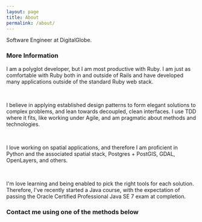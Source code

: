 ```yaml
---
layout: page
title: About
permalink: /about/
---
```


Software Engineer at DigitalGlobe.

### More Information

I am a polyglot developer, but I am most productive with Ruby. I am just as comfortable with Ruby both in and outside of Rails and have developed many applications outside of the standard Ruby web stack.

<br>

I believe in applying established design patterns to form elegant solutions to complex problems, and lean towards decoupled, clean interfaces. I use TDD where it fits, like working under Agile, and am pragmatic about methods and technologies.

<br>

I love working on spatial applications, and therefore I am proficient in Python and the associated spatial stack, Postgres + PostGIS, GDAL, OpenLayers, and others.

<br>

I'm love learning and being enabled to pick the right tools for each solution.  Therefore, I've recently started a Java course, with the expectation of passing the Oracle Certified Professional Java SE 7 exam at completion.

### Contact me using one of the methods below
